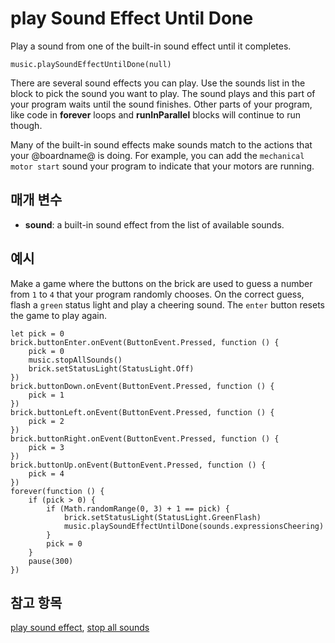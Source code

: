 # play Sound Effect Until Done

Play a sound from one of the built-in sound effect until it completes.

```sig
music.playSoundEffectUntilDone(null)
```

There are several sound effects you can play. Use the sounds list in the block to pick the sound you want to play. The sound plays and this part of your program waits until the sound finishes. Other parts of your program, like code in **forever** loops and **runInParallel** blocks will continue to run though.

Many of the built-in sound effects make sounds match to the actions that your @boardname@ is doing. For example, you can add the `mechanical motor start` sound your program to indicate that your motors are running.

## 매개 변수

* **sound**: a built-in sound effect from the list of available sounds.

## 예시

Make a game where the buttons on the brick are used to guess a number from `1` to `4` that your program randomly chooses. On the correct guess, flash a `green` status light and play a cheering sound. The `enter` button resets the game to play again.

```blocks
let pick = 0
brick.buttonEnter.onEvent(ButtonEvent.Pressed, function () {
    pick = 0
    music.stopAllSounds()
    brick.setStatusLight(StatusLight.Off)
})
brick.buttonDown.onEvent(ButtonEvent.Pressed, function () {
    pick = 1
})
brick.buttonLeft.onEvent(ButtonEvent.Pressed, function () {
    pick = 2
})
brick.buttonRight.onEvent(ButtonEvent.Pressed, function () {
    pick = 3
})
brick.buttonUp.onEvent(ButtonEvent.Pressed, function () {
    pick = 4
})
forever(function () {
    if (pick > 0) {
        if (Math.randomRange(0, 3) + 1 == pick) {
            brick.setStatusLight(StatusLight.GreenFlash)
            music.playSoundEffectUntilDone(sounds.expressionsCheering)
        }
        pick = 0
    }
    pause(300)
})
```

## 참고 항목

[play sound effect](/reference/music/play-sound-effect), [stop all sounds](/reference/music/stop-all-sounds)